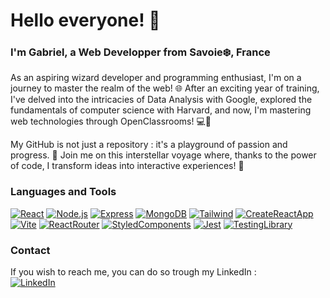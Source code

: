 # Hello everyone! 👋

### I'm Gabriel, a Web Developper from Savoie❄️, France

As an aspiring wizard developer and programming enthusiast, I'm on a journey to master the realm of the web! 🌐 After an exciting year of training, I've delved into the intricacies of Data Analysis with Google, explored the fundamentals of computer science with Harvard, and now, I'm mastering web technologies through OpenClassrooms! 💻🎉

My GitHub is not just a repository : it's a playground of passion and progress. 🤖 Join me on this interstellar voyage where, thanks to the power of code, I transform ideas into interactive experiences! 🚀

### Languages and Tools

[![React](https://img.shields.io/badge/React-20232A?style=for-the-badge&logo=react)](https://react.dev/)
[![Node.js](https://img.shields.io/badge/Node.js-171A21?style=for-the-badge&logo=nodedotjs)](https://nodejs.org/en)
[![Express](https://img.shields.io/badge/Express-FCFCFC?style=for-the-badge&logo=express&logoColor=000)](https://expressjs.com/)
[![MongoDB](https://img.shields.io/badge/MongoDB-29453F?style=for-the-badge&logo=mongodb&logoColor=AF0)](https://www.mongodb.com/)
[![Tailwind](https://img.shields.io/badge/Tailwind-172233?style=for-the-badge&logo=tailwindcss)](https://tailwindcss.com/)
[![CreateReactApp](https://img.shields.io/badge/Create_React_App-373D47?style=for-the-badge&logo=createreactapp)](https://create-react-app.dev/)
[![Vite](https://img.shields.io/badge/Vite-FFD500?style=for-the-badge&logo=vite)](https://vitejs.dev/)
[![ReactRouter](https://img.shields.io/badge/React_Router-1C1C1C?style=for-the-badge&logo=reactrouter)](https://reactrouter.com/en/main)
[![StyledComponents](https://img.shields.io/badge/Styled_Components-C44DA8?style=for-the-badge&logo=styledcomponents&logoColor=FFF)](https://styled-components.com/)
[![Jest](https://img.shields.io/badge/Jest-27CC02?style=for-the-badge&logo=jest&logoColor=FFF)](https://jestjs.io/)
[![TestingLibrary](https://img.shields.io/badge/Testing_Library-212121?style=for-the-badge&logo=testinglibrary)](https://testing-library.com/)

### Contact

If you wish to reach me, you can do so trough my LinkedIn :
<br/>
[![LinkedIn](https://img.shields.io/badge/LinkedIn-2C68D1?style=for-the-badge&logo=linkedin&&logoColor=FFF)](https://www.linkedin.com/in/gabriel-wartelle/)
